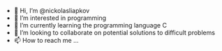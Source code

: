 - 👋 Hi, I’m @nickolasliapkov
- 👀 I’m interested in programming
- 🌱 I’m currently learning the programming language C
- 💞️ I’m looking to collaborate on potential solutions to difficult problems
- 📫 How to reach me ...

<!---
nickolasliapkov/nickolasliapkov is a ✨ special ✨ repository because its `README.md` (this file) appears on your GitHub profile.
You can click the Preview link to take a look at your changes.
--->
